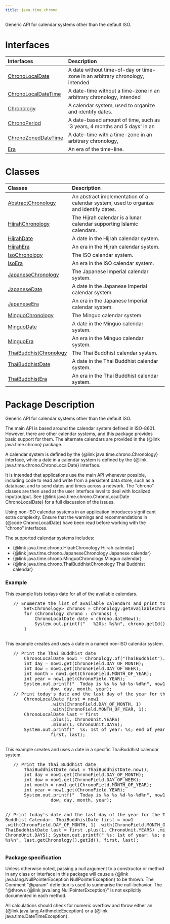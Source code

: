 ```yaml
---
title: java.time.chrono
---
```


 Generic API for calendar systems other than the default ISO.

# Interfaces

| Interfaces | Description 
|:---|:---
|[ChronoLocalDate](../classes#chronolocaldate) |A date without time-of-day or time-zone in an arbitrary chronology, intended 
|[ChronoLocalDateTime](../classes#chronolocaldatetime) |A date-time without a time-zone in an arbitrary chronology, intended 
|[Chronology](../classes#chronology) |A calendar system, used to organize and identify dates. 
|[ChronoPeriod](../classes#chronoperiod) |A date-based amount of time, such as '3 years, 4 months and 5 days' in an 
|[ChronoZonedDateTime](../classes#chronozoneddatetime) |A date-time with a time-zone in an arbitrary chronology, 
|[Era](../classes#era) |An era of the time-line. 


# Classes

| Classes | Description 
|:---|:---
|[AbstractChronology](../classes#abstractchronology) |An abstract implementation of a calendar system, used to organize and identify dates. 
|[HijrahChronology](../classes#hijrahchronology) |The Hijrah calendar is a lunar calendar supporting Islamic calendars. 
|[HijrahDate](../classes#hijrahdate) |A date in the Hijrah calendar system. 
|[HijrahEra](../classes#hijrahera) |An era in the Hijrah calendar system. 
|[IsoChronology](../classes#isochronology) |The ISO calendar system. 
|[IsoEra](../classes#isoera) |An era in the ISO calendar system. 
|[JapaneseChronology](../classes#japanesechronology) |The Japanese Imperial calendar system. 
|[JapaneseDate](../classes#japanesedate) |A date in the Japanese Imperial calendar system. 
|[JapaneseEra](../classes#japaneseera) |An era in the Japanese Imperial calendar system. 
|[MinguoChronology](../classes#minguochronology) |The Minguo calendar system. 
|[MinguoDate](../classes#minguodate) |A date in the Minguo calendar system. 
|[MinguoEra](../classes#minguoera) |An era in the Minguo calendar system. 
|[ThaiBuddhistChronology](../classes#thaibuddhistchronology) |The Thai Buddhist calendar system. 
|[ThaiBuddhistDate](../classes#thaibuddhistdate) |A date in the Thai Buddhist calendar system. 
|[ThaiBuddhistEra](../classes#thaibuddhistera) |An era in the Thai Buddhist calendar system. 



# Package Description


<p>
 Generic API for calendar systems other than the default ISO.
 </p>
 <p>
 The main API is based around the calendar system defined in ISO-8601.
 However, there are other calendar systems, and this package provides basic support for them.
 The alternate calendars are provided in the {@link java.time.chrono} package.
 </p>
 <p>
 A calendar system is defined by the {@link java.time.chrono.Chronology} interface,
 while a date in a calendar system is defined by the {@link java.time.chrono.ChronoLocalDate} interface.
 </p>
 <p>
 It is intended that applications use the main API whenever possible, including code to read and write
 from a persistent data store, such as a database, and to send dates and times across a network.
 The "chrono" classes are then used at the user interface level to deal with localized input/output.
 See {@link java.time.chrono.ChronoLocalDate ChronoLocalDate}
 for a full discussion of the issues.
 </p>
 <p>
 Using non-ISO calendar systems in an application introduces significant extra complexity.
 Ensure that the warnings and recommendations in {@code ChronoLocalDate} have been read before
 working with the "chrono" interfaces.
 </p>
 <p>
 The supported calendar systems includes:
 </p>
 <ul>
 <li>{@link java.time.chrono.HijrahChronology Hijrah calendar}</li>
 <li>{@link java.time.chrono.JapaneseChronology Japanese calendar}</li>
 <li>{@link java.time.chrono.MinguoChronology Minguo calendar}</li>
 <li>{@link java.time.chrono.ThaiBuddhistChronology Thai Buddhist calendar}</li>
 </ul>

 <h3>Example</h3>
 <p>
 This example lists todays date for all of the available calendars.
 </p>
 <pre>
   // Enumerate the list of available calendars and print todays date for each.
       Set&lt;Chronology&gt; chronos = Chronology.getAvailableChronologies();
       for (Chronology chrono : chronos) {
           ChronoLocalDate date = chrono.dateNow();
           System.out.printf("   %20s: %s%n", chrono.getId(), date.toString());
       }
 </pre>

 <p>
 This example creates and uses a date in a named non-ISO calendar system.
 </p>
 <pre>
   // Print the Thai Buddhist date
       ChronoLocalDate now1 = Chronology.of("ThaiBuddhist").dateNow();
       int day = now1.get(ChronoField.DAY_OF_MONTH);
       int dow = now1.get(ChronoField.DAY_OF_WEEK);
       int month = now1.get(ChronoField.MONTH_OF_YEAR);
       int year = now1.get(ChronoField.YEAR);
       System.out.printf("  Today is %s %s %d-%s-%d%n", now1.getChronology().getId(),
                 dow, day, month, year);
   // Print today's date and the last day of the year for the Thai Buddhist Calendar.
       ChronoLocalDate first = now1
                 .with(ChronoField.DAY_OF_MONTH, 1)
                 .with(ChronoField.MONTH_OF_YEAR, 1);
       ChronoLocalDate last = first
                 .plus(1, ChronoUnit.YEARS)
                 .minus(1, ChronoUnit.DAYS);
       System.out.printf("  %s: 1st of year: %s; end of year: %s%n", last.getChronology().getId(),
                 first, last);
  </pre>

 <p>
 This example creates and uses a date in a specific ThaiBuddhist calendar system.
 </p>
 <pre>
   // Print the Thai Buddhist date
       ThaiBuddhistDate now1 = ThaiBuddhistDate.now();
       int day = now1.get(ChronoField.DAY_OF_MONTH);
       int dow = now1.get(ChronoField.DAY_OF_WEEK);
       int month = now1.get(ChronoField.MONTH_OF_YEAR);
       int year = now1.get(ChronoField.YEAR);
       System.out.printf("  Today is %s %s %d-%s-%d%n", now1.getChronology().getId(),
                 dow, day, month, year);

   // Print today's date and the last day of the year for the Thai Buddhist Calendar.
       ThaiBuddhistDate first = now1
                 .with(ChronoField.DAY_OF_MONTH, 1)
                 .with(ChronoField.MONTH_OF_YEAR, 1);
       ThaiBuddhistDate last = first
                 .plus(1, ChronoUnit.YEARS)
                 .minus(1, ChronoUnit.DAYS);
       System.out.printf("  %s: 1st of year: %s; end of year: %s%n", last.getChronology().getId(),
                 first, last);
  </pre>

 <h3>Package specification</h3>
 <p>
 Unless otherwise noted, passing a null argument to a constructor or method in any class or interface
 in this package will cause a {@link java.lang.NullPointerException NullPointerException} to be thrown.
 The Comment "@param" definition is used to summarise the null-behavior.
 The "@throws {@link java.lang.NullPointerException}" is not explicitly documented in each method.
 </p>
 <p>
 All calculations should check for numeric overflow and throw either an {@link java.lang.ArithmeticException}
 or a {@link java.time.DateTimeException}.
 </p>